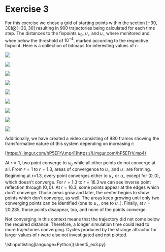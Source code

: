 # Exercise 3

For this exercise we chose a grid of starting points within the section $[-30, 30]\bigotimes[-30, 30]$ resulting in 900 trajectories being calculated for each time step.
The distances to the fixpoints $u_0$, $u_+$ and $u_-$ where monitored and, when below the threshold of $10^{-4}$, marked according to the respective fixpoint.
Here is a collection of bitmaps for interesting values of r:

![](sheet5_ex3_r1.050.png)

![](sheet5_ex3_r1.075.png)

![](sheet5_ex3_r1.100.png)

![](sheet5_ex3_r1.125.png)

![](sheet5_ex3_r5.600.png)

![](sheet5_ex3_r13.925.png)

![](sheet5_ex3_r17.125.png)

![](sheet5_ex3_r18.625.png)

![](sheet5_ex3_r18.825.png)

Additionally, we have created a video consisting of 980 frames showing the transformative nature of this system depending on increasing r:

[https://i.imgur.com/hP5EFrV.mp4](https://i.imgur.com/hP5EFrV.mp4)

At $r=1$, two point converge to $u_0$ while all other points do not converge at all. 
From $r=1$ to $r=1.3$, areas of convergence to $u_+$ and $u_-$ are forming. 
Beginning at r=1.3, every point converges either to $u_+$ or $u_-$ except for $(0, 0)$, which doesn't converge. 
For $r=1.3$ to $r=16.3$ we can see inverse point reflection through $(0, 0)$. 
At $r=16.3$, some points appear at the edges which don't converge. 
Those areas grow and later, the center begins to show points which don't converge, as well. 
The areas keep growing until only two converging points can be identified (one to $u_+$, one to $u_-$). 
Finally, at $r=20.235$, those points disappear, too, and none of the points converge.

Not converging in this context means that the trajectory did not come below the required distance.
Therefore, a longer simulation time could lead to more trajectories converging. 
Cycles produced by the strange attractor for larger values of r were also not investigated and not plotted.

\lstinputlisting[language=Python]{sheet5_ex3.py}
